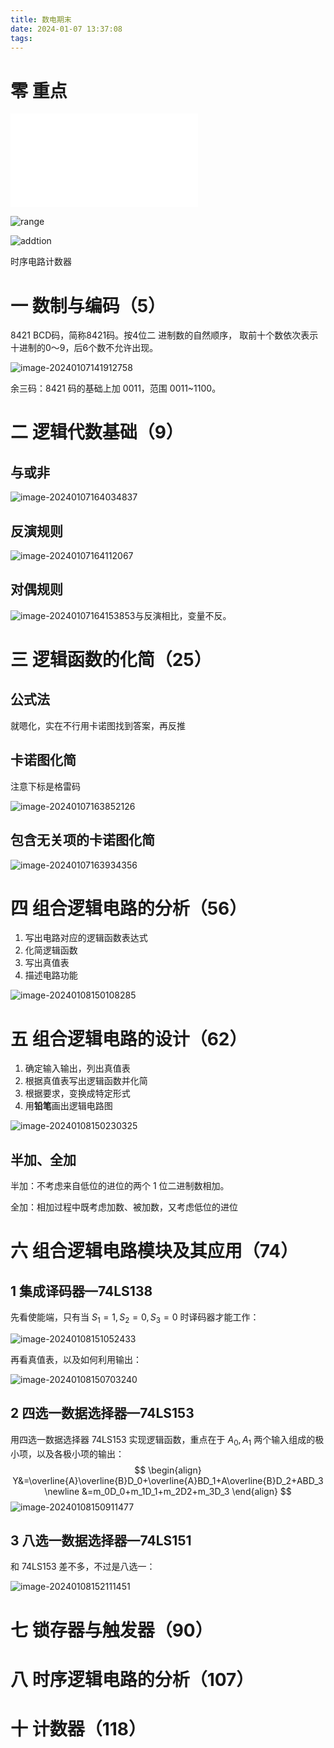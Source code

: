 ```yaml
---
title: 数电期末
date: 2024-01-07 13:37:08
tags:
---
```


# 零 重点

<!--more-->

![数字逻辑与数字电路-总复习.pdf](../images/数电期末/数字逻辑与数字电路-总复习.pdf)

![range](../images/数电期末/range.png)

![addtion](../images/数电期末/addtion.png)

时序电路计数器

# 一 数制与编码（5）

8421 BCD码，简称8421码。按4位二 进制数的自然顺序， 取前十个数依次表示 十进制的0～9，后6个数不允许出现。

![image-20240107141912758](../images/数电期末/image-20240107141912758.png)

余三码：8421 码的基础上加 0011，范围 0011~1100。

# 二 逻辑代数基础（9）

## 与或非

![image-20240107164034837](../images/数电期末/image-20240107164034837.png)

## 反演规则

![image-20240107164112067](../images/数电期末/image-20240107164112067.png)

## 对偶规则

![image-20240107164153853](../images/数电期末/image-20240107164153853.png)与反演相比，变量不反。

# 三 逻辑函数的化简（25）

## 公式法

就嗯化，实在不行用卡诺图找到答案，再反推

## 卡诺图化简

注意下标是格雷码

![image-20240107163852126](../images/数电期末/image-20240107163852126.png)

## 包含无关项的卡诺图化简

![image-20240107163934356](../images/数电期末/image-20240107163934356.png)

# 四 组合逻辑电路的分析（56）

1. 写出电路对应的逻辑函数表达式
2. 化简逻辑函数
3. 写出真值表
4. 描述电路功能

![image-20240108150108285](../images/数电期末/image-20240108150108285.png)

# 五 组合逻辑电路的设计（62）

1. 确定输入输出，列出真值表
2. 根据真值表写出逻辑函数并化简
3. 根据要求，变换成特定形式
4. 用**铅笔**画出逻辑电路图

![image-20240108150230325](../images/数电期末/image-20240108150230325.png)

## 半加、全加

半加：不考虑来自低位的进位的两个 1 位二进制数相加。 

全加：相加过程中既考虑加数、被加数，又考虑低位的进位

# 六 组合逻辑电路模块及其应用（74）

## 1 集成译码器—74LS138

先看使能端，只有当 $S_1=1,S_2=0,S_3=0$ 时译码器才能工作：

![image-20240108151052433](../images/数电期末/image-20240108151052433.png)

再看真值表，以及如何利用输出：

![image-20240108150703240](../images/数电期末/image-20240108150703240.png)

## 2 四选一数据选择器—74LS153

用四选一数据选择器 74LS153 实现逻辑函数，重点在于 $A_0,A_1$ 两个输入组成的极小项，以及各极小项的输出：
$$
\begin{align}
Y&=\overline{A}\overline{B}D_0+\overline{A}BD_1+A\overline{B}D_2+ABD_3 \newline
&=m_0D_0+m_1D_1+m_2D2+m_3D_3
\end{align}
$$
![image-20240108150911477](../images/数电期末/image-20240108150911477.png)

## 3 八选一数据选择器—74LS151

和 74LS153 差不多，不过是八选一：

![image-20240108152111451](../images/数电期末/image-20240108152111451.png)

# 七 锁存器与触发器（90）

# 八 时序逻辑电路的分析（107）

# 十 计数器（118）